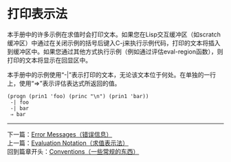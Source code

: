 # 打印表示法
本手册中的许多示例在求值时会打印文本。如果您在Lisp交互缓冲区（如scratch缓冲区）中通过在关闭示例的括号后键入C-j来执行示例代码，打印的文本将插入到缓冲区中。如果您通过其他方式执行示例（例如通过评估eval-region函数），则打印的文本将显示在回显区中。  

本手册中的示例使用“-|”表示打印的文本，无论该文本位于何处。在单独的一行上，使用“⇒”表示评估表达式所返回的值。  

	(progn (prin1 'foo) (princ "\n") (prin1 'bar))
     -| foo
     -| bar
     ⇒ bar

********************************************
下一篇：[Error Messages（错误信息）](./1.3.5-Error_Messages（错误信息）.md)  
上一篇：[Evaluation Notation（求值表示法）](./1.3.3-Evaluation_Notation（求值表示法）.md)  
回到篇章开头：[Conventions（一些常规的东西）](./1.3-Conventions（一些常规的东西）.md)
